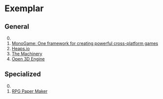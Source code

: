 # Exemplar

## General

0. []()
0. [MonoGame: One framework for creating powerful cross-platform games](https://www.monogame.net/)
0. [Heaps.io](https://heaps.io/index.html)
0. [The Machinery](https://ourmachinery.com/)
0. [Open 3D Engine](https://www.o3de.org/)

## Specialized

0. []()
0. [RPG Paper Maker](http://rpg-paper-maker.com/)

